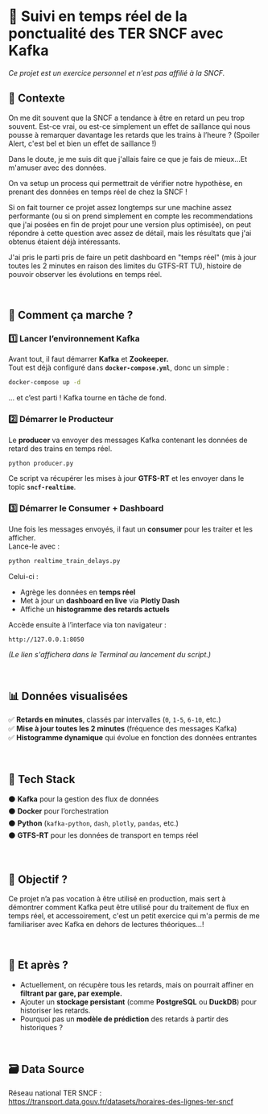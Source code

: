 # 🚆 Suivi en temps réel de la ponctualité des TER SNCF avec Kafka
*Ce projet est un exercice personnel et n'est pas affilié à la SNCF.*

## 🔎 Contexte
On me dit souvent que la SNCF a tendance à être en retard un peu trop souvent. Est-ce vrai, ou est-ce simplement un effet de saillance qui nous pousse à remarquer davantage les retards que les trains à l’heure ? (Spoiler Alert, c'est bel et bien un effet de saillance !)

Dans le doute, je me suis dit que j'allais faire ce que je fais de mieux...Et m'amuser avec des données. 

On va setup un process qui permettrait de vérifier notre hypothèse, en prenant des données en temps réel de chez la SNCF ! 

Si on fait tourner ce projet assez longtemps sur une machine assez performante (ou si on prend simplement en compte les recommendations que j'ai posées en fin de projet pour une version plus optimisée), on peut répondre à cette question avec assez de détail, mais les résultats que j'ai obtenus étaient déjà intéressants.

J'ai pris le parti pris de faire un petit dashboard en "temps réel" (mis à jour toutes les 2 minutes en raison des limites du GTFS-RT TU), histoire de pouvoir observer les évolutions en temps réel.

<br>

## 🚀 Comment ça marche ?

### 1️⃣ Lancer l’environnement Kafka

Avant tout, il faut démarrer **Kafka** et **Zookeeper.**\
Tout est déjà configuré dans **`docker-compose.yml`**, donc un simple :

```bash
docker-compose up -d
```

... et c’est parti ! Kafka tourne en tâche de fond.


### 2️⃣ Démarrer le Producteur

Le **producer** va envoyer des messages Kafka contenant les données de retard des trains en temps réel.

```bash
python producer.py
```

Ce script va récupérer les mises à jour **GTFS-RT** et les envoyer dans le topic **`sncf-realtime`**.


### 3️⃣ Démarrer le Consumer + Dashboard

Une fois les messages envoyés, il faut un **consumer** pour les traiter et les afficher.\
Lance-le avec :

```bash
python realtime_train_delays.py
```

Celui-ci :

- Agrège les données en **temps réel**
- Met à jour un **dashboard en live** via **Plotly Dash**
- Affiche un **histogramme des retards actuels**

Accède ensuite à l’interface via ton navigateur :

```
http://127.0.0.1:8050
```

*(Le lien s'affichera dans le Terminal au lancement du script.)*

<br>

## 📊 Données visualisées

✅ **Retards en minutes**, classés par intervalles (`0`, `1-5`, `6-10`, etc.)\
✅ **Mise à jour toutes les 2 minutes** (fréquence des messages Kafka)\
✅ **Histogramme dynamique** qui évolue en fonction des données entrantes

<br>

## 🏢 Tech Stack

⚫ **Kafka** pour la gestion des flux de données\
⚫ **Docker** pour l’orchestration\
⚫ **Python** (`kafka-python`, `dash`, `plotly`, `pandas`, etc.)\
⚫ **GTFS-RT** pour les données de transport en temps réel

<br>

## 🎯 Objectif ?

Ce projet n’a pas vocation à être utilisé en production, mais sert à démontrer comment Kafka peut être utilisé pour du traitement de flux en temps réel, et accessoirement, c'est un petit exercice qui m'a permis de me familiariser avec Kafka en dehors de lectures théoriques...!

<br>

## 📒 Et après ?

- Actuellement, on récupère tous les retards, mais on pourrait affiner en **filtrant par gare, par exemple.**
- Ajouter un **stockage persistant** (comme **PostgreSQL** ou **DuckDB**) pour historiser les retards.
- Pourquoi pas un **modèle de prédiction** des retards à partir des historiques ?

<br>

## 🗃️ Data Source 
Réseau national TER SNCF : https://transport.data.gouv.fr/datasets/horaires-des-lignes-ter-sncf
